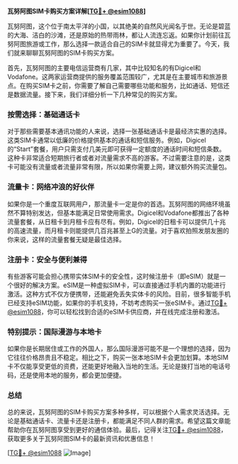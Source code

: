 **瓦努阿图SIM卡购买方案详解[[TG💪+ @esim1088](https://t.me/s/esim1088)]**

瓦努阿图，这个位于南太平洋的小国，以其绝美的自然风光闻名于世。无论是碧蓝的大海、洁白的沙滩，还是原始的热带雨林，都让人流连忘返。如果你计划前往瓦努阿图旅游或工作，那么选择一款适合自己的SIM卡就显得尤为重要了。今天，我们就来聊聊瓦努阿图的SIM卡购买方案。

首先，瓦努阿图的主要电信运营商有几家，其中比较知名的有Digicel和Vodafone。这两家运营商提供的服务覆盖范围较广，尤其是在主要城市和旅游景点。在购买SIM卡之前，你需要了解自己需要哪些功能和服务，比如通话、短信还是数据流量。接下来，我们详细分析一下几种常见的购买方案。

### 按需选择：基础通话卡

对于那些需要基本通讯功能的人来说，选择一张基础通话卡是最经济实惠的选择。这类SIM卡通常以低廉的价格提供基本的通话和短信服务。例如，Digicel的“Start”套餐，用户只需支付几美元即可获得一定额度的通话时间和短信条数。这种卡非常适合短期旅行者或者对流量需求不高的游客。不过需要注意的是，这类卡可能没有流量或者流量非常有限，所以如果你需要上网，建议额外购买流量包。

### 流量卡：网络冲浪的好伙伴

如果你是一个重度互联网用户，那流量卡一定是你的首选。瓦努阿图的网络环境虽然不算特别发达，但基本能满足日常使用需求。Digicel和Vodafone都推出了各种流量套餐，从日租卡到月租卡应有尽有。例如，Digicel的日租卡可以提供几十兆的高速流量，而月租卡则能提供几百兆甚至上G的流量。对于喜欢拍照发朋友圈的你来说，这样的流量套餐无疑是最佳选择。

### 注册卡：安全与便利兼得

有些游客可能会担心携带实体SIM卡的安全性，这时候注册卡（即eSIM）就是一个很好的解决方案。eSIM是一种虚拟SIM卡，可以直接通过手机内置的功能进行激活。这种方式不仅方便携带，还能避免丢失实体卡的风险。目前，很多智能手机已经支持eSIM功能，如果你的手机支持，不妨考虑购买一张eSIM卡。通过[TG💪+ @esim1088](https://t.me/s/esim1088)，你可以轻松找到合适的eSIM卡供应商，并在线完成注册和激活。

### 特别提示：国际漫游与本地卡

如果你是长期居住或工作的外国人，那么国际漫游可能不是一个理想的选择，因为它往往价格昂贵且不稳定。相比之下，购买一张本地SIM卡会更加划算。本地SIM卡不仅能享受更低的资费，还能更好地融入当地的生活。无论是拨打当地的电话号码，还是使用本地的服务，都会更加便捷。

### 总结

总的来说，瓦努阿图的SIM卡购买方案多种多样，可以根据个人需求灵活选择。无论是基础通话卡、流量卡还是注册卡，都能满足不同人群的需求。希望这篇文章能帮助你在瓦努阿图享受到更好的通信体验。最后，记得关注[TG💪+ @esim1088](https://t.me/s/esim1088)，获取更多关于瓦努阿图SIM卡的最新资讯和优惠信息！

[[TG💪+ @esim1088](https://t.me/s/esim1088) ![Image](https://i.postimg.cc/4NQfJmqS/Snipaste-2025-05-13-00-14-12.png)]